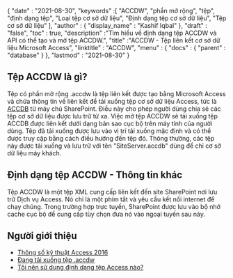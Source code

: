 {
  "date" : "2021-08-30",
  "keywords" :[ "ACCDW", "phần mở rộng", "tệp", "định dạng tệp", "Loại tệp cơ sở dữ liệu", "Định dạng tệp cơ sở dữ liệu", "Tệp cơ sở dữ liệu" ],
  "author" : {
    "display_name" : "Kashif Iqbal"
},
  "draft" : "false",
  "toc" : true,
  "description" :"Tìm hiểu về định dạng tệp ACCDW và API có thể tạo và mở tệp ACCDW.",
  "title" :"ACCDW - Tệp liên kết cơ sở dữ liệu Microsoft Access",
  "linktitle" : "ACCDW",
  "menu" : {
    "docs" : {
      "parent" : "database"
}
},
  "lastmod" : "2021-08-30"
}

## Tệp ACCDW là gì?

Tệp có phần mở rộng .accdw là tệp liên kết được tạo bằng Microsoft Access và chứa thông tin về liên kết để tải xuống tệp cơ sở dữ liệu Access, tức là [ACCDB](/vi/database/accdb/) từ máy chủ SharePoint. Điều này cho phép người dùng chia sẻ các tệp cơ sở dữ liệu được lưu trữ từ xa. Việc mở tệp ACCDW sẽ tải xuống tệp ACCDB được liên kết dưới dạng bản sao cục bộ trên máy tính của người dùng. Tệp đã tải xuống được lưu vào vị trí tải xuống mặc định và có thể được truy cập bằng cách điều hướng đến tệp đó. Thông thường, các tệp này được tải xuống và lưu trữ với tên "SiteServer.accdb" dùng để chỉ cơ sở dữ liệu máy khách.

## Định dạng tệp ACCDW - Thông tin khác

Tệp ACCDW là một tệp XML cung cấp liên kết đến site SharePoint nơi lưu trữ Dịch vụ Access. Nó chỉ là một phím tắt và yêu cầu kết nối internet để chạy chúng. Trong trường hợp trực tuyến, SharePoint được lưu vào bộ nhớ cache cục bộ để cung cấp tùy chọn đưa nó vào ngoại tuyến sau này.

## Người giới thiệu

* [Thông số kỹ thuật Access 2016](https://support.microsoft.com/en-us/office/access-specifications-0cf3c66f-9cf2-4e32-9568-98c1025bb47c)
* [Đang tải xuống tệp .accdw](https://social.technet.microsoft.com/Forums/en-US/7bf02e9e-6246-44da-9513-4cf8f2cc2fb2/downloaded-accdw-file)
* [Tôi nên sử dụng định dạng tệp Access nào?](https://support.microsoft.com/en-us/office/which-access-file-format-should-i-use-012d9ab3-d14c-479e-b617-be66f9070b41)

